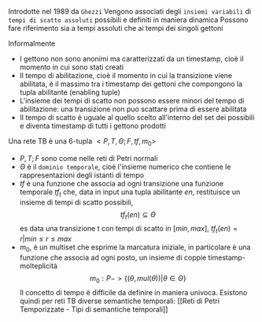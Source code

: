 Introdotte nel 1989 da `Ghezzi`
Vengono associati degli `insiemi variabili` di `tempi di scatto assoluti` possibili e definiti in maniera dinamica
Possono fare riferimento sia a tempi assoluti che ai tempi dei singoli gettoni

Informalmente
- I gettono non sono anonimi ma caratterizzati da un timestamp, cioè il momento in cui sono stati creati
- Il tempo di abilitazione, cioè il momento in cui la transizione viene abilitata, è il massimo tra i timestamp dei gettoni che compongono la tupla abilitante (enabling tuple)
- L'insieme dei tempi di scatto non possono essere minori del tempo di abilitazione: una transizione non puo scattare prima di essere abilitata
- Il tempo di scatto è uguale al quello scelto all'interno del set dei possibili e diventa timestamp di tutti i gettono prodotti

Una rete TB è una 6-tupla $<P, T, \Theta ; F, tf, m_0>$
- $P, T; F$ sono come nelle reti di Petri normali
- $\Theta$  è il `dominio temporale`, cioè l'insieme numerico che contiene le rappresentazioni degli istanti di tempo
- $tf$ è una funzione che associa ad ogni transizione una funzione temporale $tf_t$ che, data in input una tupla abilitante $en$, restituisce un insieme di tempi di scatto possibili,  $$tf_t(en) \subseteq \Theta$$es data una transizione t con tempi di scatto in $[min, max]$, $tf_t(en)=r|min \leq r \leq max$
- $m_0$, è un multiset che esprime la marcatura iniziale, in particolare è una funzione che associa ad ogni posto, un insieme di coppie timestamp-molteplicità  $$m_0 : P -> \{(\theta, mul(\theta)) | \theta\in \Theta \}$$
Il concetto di tempo è difficile da definire in maniera univoca.
Esistono quindi per reti TB diverse semantiche temporali: [[Reti di Petri Temporizzate - Tipi di semantiche temporali]]